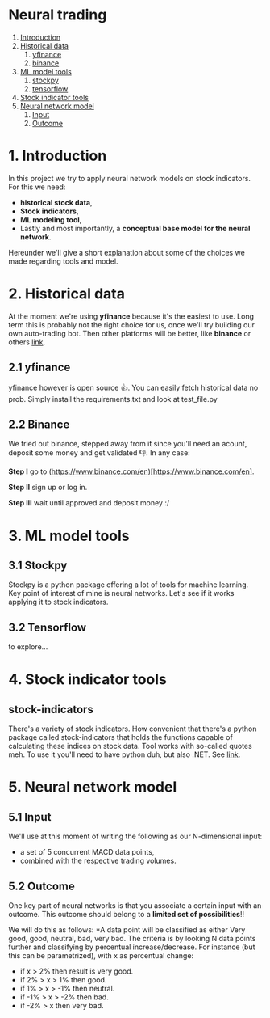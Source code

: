# Neural trading
1. [Introduction](1-introduction)
2. [Historical data](2-historical-data-)
    1. [yfinance](21-yfinance)
    2. [binance](22-binance)
3. [ML model tools](3-ml-model-tools)
    1. [stockpy](31-stockpy)
    2. [tensorflow](32-tensorflow)
4. [Stock indicator tools](4-stock-indicators-tools)
5. [Neural network model](5-neural-network-model)
    1.  [Input](51-input)
    2.  [Outcome](51-outcome)


# 1. Introduction
In this project we try to apply neural network models on stock indicators. For this we need:
- **historical stock data**,
- **Stock indicators**,
- **ML modeling tool**,
- Lastly and most importantly, a **conceptual base model for the neural network**.

Hereunder we'll give a short explanation about some of the choices we made regarding tools and model.

# 2. Historical data
At the moment we're using **yfinance** because it's the easiest to use. Long term this is probably not the right choice for us, once we'll try building our own auto-trading bot. Then other platforms will be better, like **binance** or others [link](https://github.com/DaveSkender/Stock.Indicators/discussions/579).

## 2.1 yfinance
yfinance however is open source :+1:. You can easily fetch historical data no prob. Simply install the requirements.txt and look at test_file.py

## 2.2 Binance
We tried out binance, stepped away from it since you'll need an acount, deposit some money and get validated :-1:. In any case:

**Step I**
go to (https://www.binance.com/en)[https://www.binance.com/en].

**Step II**
sign up or log in.

**Step III**
wait until approved and deposit money :/


# 3. ML model tools
## 3.1 Stockpy
Stockpy is a python package offering a lot of tools for machine learning. Key point of interest of mine is neural networks. Let's see if it works applying it to stock indicators.
## 3.2 Tensorflow
to explore...

# 4. Stock indicator tools
## stock-indicators
There's a variety of stock indicators. How convenient that there's a python package called stock-indicators that holds the functions capable of calculating these indices on stock data.
Tool works with so-called quotes meh. To use it you'll need to have python duh, but also .NET. See [link](https://python.stockindicators.dev/guide/).

# 5. Neural network model
## 5.1 Input
We'll use at this moment of writing the following as our N-dimensional input:
- a set of 5 concurrent MACD data points,
- combined with the respective trading volumes.
## 5.2 Outcome
One key part of neural networks is that you associate a certain input with an outcome. This outcome should belong to a **limited set of possibilities**!!

We will do this as follows:
*A data point will be classified as either Very good, good, neutral, bad, very bad. The criteria is by looking N data points further and classifying by percentual increase/decrease. For instance (but this can be parametrized), with x as percentual change:
- if x > 2% then result is very good.
- if 2%  > x > 1% then good.
- if 1%  > x > -1% then neutral.
- if -1% > x > -2% then bad.
- if -2% > x then very bad.
